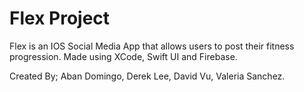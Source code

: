 # Flex Project

Flex is an IOS Social Media App that allows users to post their fitness progression.
Made using XCode,  Swift UI and Firebase. 

Created By; Aban Domingo, Derek Lee, David Vu, Valeria Sanchez.

